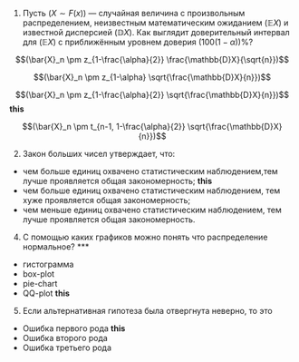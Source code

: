 1. Пусть $(X\sim F(x))$ — случайная величина с произвольным распределением, неизвестным математическим ожиданием $(\mathbb{E}X)$ и известной дисперсией $(\mathbb{D}X)$. Как выглядит доверительный интервал для $(\mathbb{E}X)$ с приближённым уровнем доверия $(100(1-\alpha))$%?

$$(\bar{X}_n \pm z_{1-\frac{\alpha}{2}} \frac{\mathbb{D}X}{\sqrt{n}})$$ 

$$(\bar{X}_n \pm z_{1-\alpha} \sqrt{\frac{\mathbb{D}X}{n}})$$

$$(\bar{X}_n \pm z_{1-\frac{\alpha}{2}} \sqrt{\frac{\mathbb{D}X}{n}})$$
 **this**

$$(\bar{X}_n \pm t_{n-1, 1-\frac{\alpha}{2}} \sqrt{\frac{\mathbb{D}X}{n}})$$

2. Закон больших чисел утверждает, что: 
- чем больше единиц охвачено статистическим наблюдением,тем лучше проявляется общая закономерность; **this**
- чем больше единиц охвачено статистическим наблюдением, тем хуже проявляется общая закономерность; 
- чем меньше единиц охвачено статистическим наблюдением, тем лучше проявляется общая закономерность.

4. С помощью каких графиков можно понять что распределение нормальное? ***
- гистограмма
- box-plot
- pie-chart
- QQ-plot **this**

5. Если альтернативная гипотеза была отвергнута неверно, то это
- Ошибка первого рода **this**
- Ошибка второго рода
- Ошибка третьего рода

